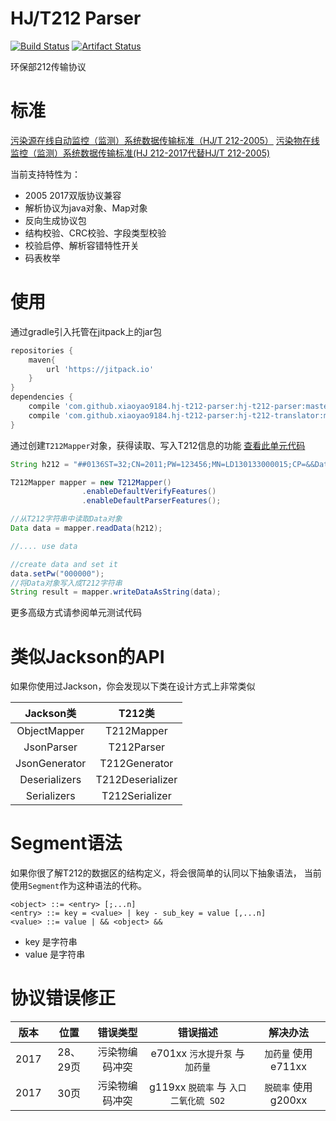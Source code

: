 # HJ/T212 Parser

[![Build Status](https://travis-ci.org/xiaoyao9184/hj-t212-parser.svg?branch=master)](https://travis-ci.org/xiaoyao9184/hj-t212-parser)
[![Artifact Status](https://jitpack.io/v/xiaoyao9184/hj-t212-parser.svg)](https://jitpack.io/#xiaoyao9184/hj-t212-parser)

环保部212传输协议


# 标准

[污染源在线自动监控（监测）系统数据传输标准（HJ/T 212-2005）](http://kjs.mee.gov.cn/hjbhbz/bzwb/other/xxbz/200602/t20060201_73038.shtml)
[污染物在线监控（监测）系统数据传输标准(HJ 212-2017代替HJ/T 212-2005)](http://kjs.mee.gov.cn/hjbhbz/bzwb/other/qt/201706/t20170608_415697.shtml)

当前支持特性为：

- 2005 2017双版协议兼容
- 解析协议为java对象、Map对象
- 反向生成协议包
- 结构校验、CRC校验、字段类型校验
- 校验启停、解析容错特性开关
- 码表枚举


# 使用

通过gradle引入托管在jitpack上的jar包

```groovy
repositories {
    maven{
        url 'https://jitpack.io'
    }
}
dependencies {
    compile 'com.github.xiaoyao9184.hj-t212-parser:hj-t212-parser:master-SNAPSHOT'
    compile 'com.github.xiaoyao9184.hj-t212-parser:hj-t212-translator:master-SNAPSHOT'
}
```

通过创建`T212Mapper`对象，获得读取、写入T212信息的功能
[查看此单元代码](https://github.com/xiaoyao9184/hj-t212-parser/blob/1a379f4e342ef2b57a946e6d79ba031926502906/hj-t212-parser/src/test/java/com/xy/format/hbt212/core/T212ParserTest.java#L20-L39)

```java
String h212 = "##0136ST=32;CN=2011;PW=123456;MN=LD130133000015;CP=&&DataTime=20160824003817;B01-Rtd=36.91;011-Rtd=231.0,011-Flag=N;060-Rtd=1.803,060-Flag=N&&4980\r\n";

T212Mapper mapper = new T212Mapper()
                .enableDefaultVerifyFeatures()
                .enableDefaultParserFeatures();

//从T212字符串中读取Data对象
Data data = mapper.readData(h212);

//.... use data

//create data and set it
data.setPw("000000");
//将Data对象写入成T212字符串
String result = mapper.writeDataAsString(data);

```

更多高级方式请参阅单元测试代码


# 类似Jackson的API

如果你使用过Jackson，你会发现以下类在设计方式上非常类似

| Jackson类 | T212类 |
|:-----:|:-----:|
| ObjectMapper | T212Mapper
| JsonParser | T212Parser
| JsonGenerator | T212Generator
| Deserializers | T212Deserializer
| Serializers | T212Serializer


# Segment语法

如果你很了解T212的数据区的结构定义，将会很简单的认同以下抽象语法，
当前使用`Segment`作为这种语法的代称。

```
<object> ::= <entry> [;...n]
<entry> ::= key = <value> | key - sub_key = value [,...n]
<value> ::= value | && <object> &&
```

- key 是字符串
- value 是字符串


# 协议错误修正

| 版本 | 位置 | 错误类型 | 错误描述 | 解决办法 |
|:-----:|:-----:|:-----:|:-----:|:-----:|
| 2017 | 28、29页 | 污染物编码冲突 | e701xx `污水提升泵` 与 `加药量` | `加药量` 使用 e711xx |
| 2017 | 30页 | 污染物编码冲突 | g119xx `脱硫率` 与 `入口二氧化硫 SO2` | `脱硫率` 使用 g200xx |
